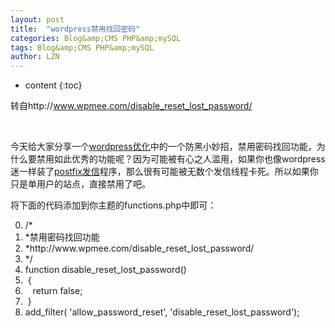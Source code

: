 ```yaml
---
layout: post
title:  "wordpress禁用找回密码" 
categories: Blog&amp;CMS PHP&amp;mySQL
tags: Blog&amp;CMS PHP&amp;mySQL
author: LZN
---
```


* content
{:toc}

转自http://www.wpmee.com/disable_reset_lost_password/

&nbsp;

今天给大家分享一个<a title="查看更多关于wordpress优化的教程" href="http://www.wpmee.com/tag/wordpress%E4%BC%98%E5%8C%96/" target="_blank">wordpress优化</a>中的一个防黑小妙招，禁用密码找回功能，为什么要禁用如此优秀的功能呢？因为可能被有心之人滥用，如果你也像wordpress迷一样装了<a title="postfix发信程序的安装教程" href="http://www.wpmee.com/lnmp1-0-centos-postfix/" target="_blank">postfix发信</a>程序，那么很有可能被无数个发信线程卡死。所以如果你只是单用户的站点，直接禁用了吧。

将下面的代码添加到你主题的functions.php中即可：
<div class="dp-highlighter nogutter">
<ol class="dp-c" start="0">
	<li class="alt"><span class="comment">/* </span></li>
	<li><span class="comment">*禁用密码找回功能 </span></li>
	<li class="alt"><span class="comment">*http://www.wpmee.com/disable_reset_lost_password/</span></li>
	<li><span class="comment">*/</span></li>
	<li class="alt"><span class="keyword">function</span> disable_reset_lost_password()</li>
	<li> {</li>
	<li class="alt">   <span class="keyword">return</span> false;</li>
	<li> }</li>
	<li class="alt">add_filter( 'allow_password_reset', 'disable_reset_lost_password');</li>
</ol>
</div>